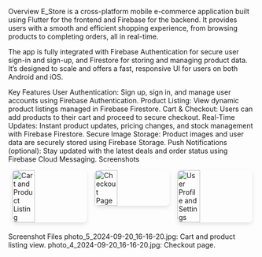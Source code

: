 Overview
E_Store is a cross-platform mobile e-commerce application built using Flutter for the frontend and Firebase for the backend. It provides users with a smooth and efficient shopping experience, from browsing products to completing orders, all in real-time.

The app is fully integrated with Firebase Authentication for secure user sign-in and sign-up, and Firestore for storing and managing product data. It’s designed to scale and offers a fast, responsive UI for users on both Android and iOS.

Key Features
User Authentication: Sign up, sign in, and manage user accounts using Firebase Authentication.
Product Listing: View dynamic product listings managed in Firebase Firestore.
Cart & Checkout: Users can add products to their cart and proceed to secure checkout.
Real-Time Updates: Instant product updates, pricing changes, and stock management with Firebase Firestore.
Secure Image Storage: Product images and user data are securely stored using Firebase Storage.
Push Notifications (optional): Stay updated with the latest deals and order status using Firebase Cloud Messaging.
Screenshots
<div style="display: flex; justify-content: space-around; margin-bottom: 20px;"> <img src="https://firebasestorage.googleapis.com/v0/b/e-commerce-app-a468c.appspot.com/o/image%20for%20github%2Fphoto_5_2024-09-20_16-16-20.jpg?alt=media&token=6c06ec6a-3fc4-49f8-994b-75a5a00902d6" alt="Cart and Product Listing" style="width: 30%; border-radius: 8px; box-shadow: 0 4px 8px rgba(0, 0, 0, 0.1);"> <img src="https://firebasestorage.googleapis.com/v0/b/e-commerce-app-a468c.appspot.com/o/image%20for%20github%2Fphoto_4_2024-09-20_16-16-20.jpg?alt=media&token=ce022f5d-571c-4290-b1ed-42351818761d" alt="Checkout Page" style="width: 30%; border-radius: 8px; box-shadow: 0 4px 8px rgba(0, 0, 0, 0.1);"> <img src="https://firebasestorage.googleapis.com/v0/b/e-commerce-app-a468c.appspot.com/o/image%20for%20github%2Fphoto_3_2024-09-20_16-16-20.jpg?alt=media&token=dfe6a76f-95df-4937-bf8c-8acf445a9674" alt="User Profile and Settings" style="width: 30%; border-radius: 8px; box-shadow: 0 4px 8px rgba(0, 0, 0, 0.1);"> </div>
Screenshot Files
photo_5_2024-09-20_16-16-20.jpg: Cart and product listing view.
photo_4_2024-09-20_16-16-20.jpg: Checkout page.

